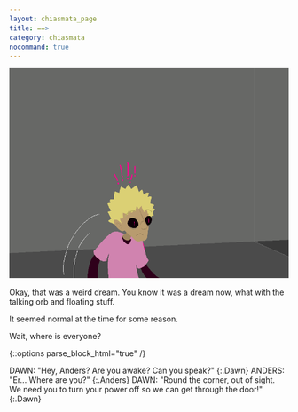```yaml
---
layout: chiasmata_page
title: ==>
category: chiasmata
nocommand: true
---
```


![164](/chiasmata/images/narrative/163.png)

Okay, that was a weird dream. You know it was a dream now, what with the talking orb and floating stuff.

It seemed normal at the time for some reason.

Wait, where is everyone?

{::options parse_block_html="true" /}
<div class="dialogue">
DAWN: "Hey, Anders? Are you awake? Can you speak?" 
{:.Dawn}
ANDERS: "Er... Where are you?" 
{:.Anders}
DAWN: "Round the corner, out of sight. We need you to turn your power off so we can get through the door!" 
{:.Dawn}
</div>